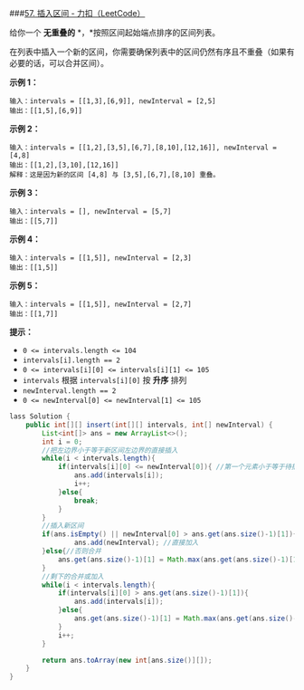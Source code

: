 ###[57. 插入区间 - 力扣（LeetCode）](https://leetcode.cn/problems/insert-interval/)

给你一个 **无重叠的** *，*按照区间起始端点排序的区间列表。

在列表中插入一个新的区间，你需要确保列表中的区间仍然有序且不重叠（如果有必要的话，可以合并区间）。

 

**示例 1：**

```
输入：intervals = [[1,3],[6,9]], newInterval = [2,5]
输出：[[1,5],[6,9]]
```

**示例 2：**

```
输入：intervals = [[1,2],[3,5],[6,7],[8,10],[12,16]], newInterval = [4,8]
输出：[[1,2],[3,10],[12,16]]
解释：这是因为新的区间 [4,8] 与 [3,5],[6,7],[8,10] 重叠。
```

**示例 3：**

```
输入：intervals = [], newInterval = [5,7]
输出：[[5,7]]
```

**示例 4：**

```
输入：intervals = [[1,5]], newInterval = [2,3]
输出：[[1,5]]
```

**示例 5：**

```
输入：intervals = [[1,5]], newInterval = [2,7]
输出：[[1,7]]
```

 

**提示：**

- `0 <= intervals.length <= 104`
- `intervals[i].length == 2`
- `0 <= intervals[i][0] <= intervals[i][1] <= 105`
- `intervals` 根据 `intervals[i][0]` 按 **升序** 排列
- `newInterval.length == 2`
- `0 <= newInterval[0] <= newInterval[1] <= 105`









```java
lass Solution {
    public int[][] insert(int[][] intervals, int[] newInterval) {
        List<int[]> ans = new ArrayList<>();
        int i = 0;
        //把左边界小于等于新区间左边界的直接插入
        while(i < intervals.length){
            if(intervals[i][0] <= newInterval[0]){ //第一个元素小于等于待插入的直接加入到答案
                ans.add(intervals[i]);
                i++;
            }else{
                break;
            }
        }
        //插入新区间
        if(ans.isEmpty() || newInterval[0] > ans.get(ans.size()-1)[1]){ //待插入第一个元素大于答案集合最后一个元素
                ans.add(newInterval); //直接加入
        }else{//否则合并
            ans.get(ans.size()-1)[1] = Math.max(ans.get(ans.size()-1)[1], newInterval[1]);
        }
        //剩下的合并或加入
        while(i < intervals.length){
            if(intervals[i][0] > ans.get(ans.size()-1)[1]){
                ans.add(intervals[i]);
            }else{
                ans.get(ans.size()-1)[1] = Math.max(ans.get(ans.size()-1)[1], intervals[i][1]);
            }
            i++;
        }

        return ans.toArray(new int[ans.size()][]);
    }
}
```

